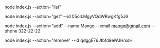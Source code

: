 node index.js --action="list"

node index.js --action="get" --id 05olLMgyVQdWRwgKfg5J6

node index.js --action="add" --name Mango --email mango@gmail.com --phone 322-22-22

node index.js --action="remove" --id qdggE76Jtbfd9eWJHrssH
